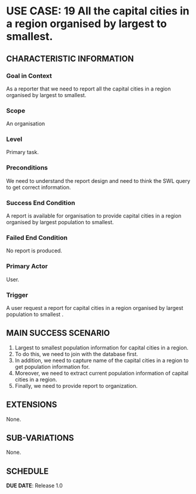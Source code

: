 # USE CASE: 19 All the capital cities in a region organised by largest to smallest.

## CHARACTERISTIC INFORMATION

### Goal in Context

As a reporter that we need to report all the capital cities in a region organised by largest to smallest.

### Scope

An organisation

### Level

Primary task.

### Preconditions

We need to understand the report design and need to think the SWL query to get correct information.

### Success End Condition

A report is available for organisation to provide  capital cities in a region organised by largest population to smallest.

### Failed End Condition

No report is produced.

### Primary Actor

User.

### Trigger

A user request a report for capital cities in a region organised by largest population to smallest .

## MAIN SUCCESS SCENARIO

1. Largest to smallest population information for capital cities in a region.
2. To do this, we need to join with the database first.
3. In addition, we need to capture name of the capital cities in a region to get population information for.
4. Moreover, we need to extract current population information of capital cities in a region.
5. Finally, we need to  provide report to organization.

## EXTENSIONS

None.

## SUB-VARIATIONS

None.

## SCHEDULE

**DUE DATE**: Release 1.0
